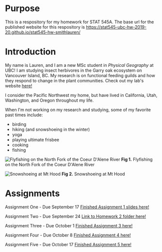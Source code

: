 # Purpose
This is a respository for my homework for STAT 545A.
The base url for the published website for this respository is https://stat545-ubc-hw-2019-20.github.io/stat545-hw-smithlauren/

# Introduction
My name is Lauren, and I am a new MSc student in _Physical Geography_ at UBC! I am studying insect herbivores in the Garry oak ecosystem on Vancouver Island, BC. My research is on functional feeding guilds and how they respond to change in the plant communities. Check out my lab's website [here!](http://williamslabubc.weebly.com/people.html)

I consider the Pacific Northwest my home, but have lived in California, Utah, Washington, and Oregon throughout my life. 

When I'm not working on my research and studying, some of my favorite past times include: 
* birding 
* hiking (and snowshoeing in the winter)
* yoga
* playing ultimate frisbee
* cooking
* fishing

![Flyfishing on the North Fork of the Coeur D'Alene River](https://scontent-sea1-1.xx.fbcdn.net/v/t1.0-9/65160635_2168496653199222_4497584744715780096_o.jpg?_nc_cat=111&_nc_oc=AQnFF0_FDzerOsZ35-OwfrUJv1p2IhC_mY3IvAn85NQEbfNTMGy-1vaUJDpvkMKm2AY&_nc_ht=scontent-sea1-1.xx&oh=0fa4ceb09d2f64f0731db98056389980&oe=5DF98A58)
**Fig 1.** Flyfishing on the North Fork of the Coeur D'Alene River

![Snowshoeing at Mt Hood](https://scontent-sea1-1.xx.fbcdn.net/v/t1.0-9/65511415_2168467479868806_3755221517575651328_o.jpg?_nc_cat=101&_nc_oc=AQkZwrNwf21YK3LfFn2t8t7071binIkES84GfCRZ4Il6rhgrgVyiFmCxN_tPr_XztBw&_nc_ht=scontent-sea1-1.xx&oh=97a8b1a92f9f927ffcb90a619ac77ddb&oe=5E0F2E18)
**Fig 2.** Snowshoeing at Mt Hood
  

# Assignments
Assignment One - Due September 17 [Finished Assignment 1 slides here!](https://stat545-ubc-hw-2019-20.github.io/stat545-hw-smithlauren/hw01/hw1gapminderexplorationslides.html)

Assignment Two - Due September 24 [Link to Homework 2 folder here!](https://github.com/STAT545-UBC-hw-2019-20/stat545-hw-smithlauren/tree/master/hw02)

Assignment Three - Due October 1  [Finished Assignment 3 here!](https://stat545-ubc-hw-2019-20.github.io/stat545-hw-smithlauren/hw03/hw03.html)

Assignment Four - Due October 8 [Finished Assignment 4 here!](https://stat545-ubc-hw-2019-20.github.io/stat545-hw-smithlauren/hw04/hw04.html)

Assignment Five - Due October 17 [Finished Assignment 5 here!](https://stat545-ubc-hw-2019-20.github.io/stat545-hw-smithlauren/hw05/hw05.html)

